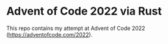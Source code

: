 # Advent of Code 2022 via Rust

This repo contains my attempt at Advent of Code 2022
(<https://adventofcode.com/2022>).
